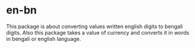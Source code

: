 # en-bn
This package is about converting values written english digits to bengali digits. Also this package takes a value of currency and converts it in words in bengali or english language.  
